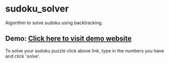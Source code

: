 # sudoku_solver
Algorithm to solve sudoku using backtracking.


## Demo: [Click here to visit demo website](https://ppml38.github.io/sudoku_solver/)     
To solve your sudoku puzzle click above link, type in the numbers you have and click 'solve'.
